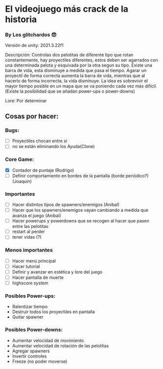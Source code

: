 # El videojuego más crack de la historia
### By Los glitchardos 😎

Versión de unity: 2021.3.22f1

Descripción: 
Controlas dos pelotitas de diferente tipo que rotan constantemente, hay proyectiles diferentes, estos deben ser agarrados con una determinada pelota y esquivada por la otra segun su tipo. Existe una barra de vida, esta disminuye a medida que pasa el tiempo. Agarar un proyectil de forma correcta aumenta la barra de vida, mientras que al hacerlo de forma incorrecta, la vida disminuye. La idea es sobrevivir el mayor tiempo posible en un mapa que se va poniendo cada vez más difícil. (Existe la posibilidad que se añadan power-ups o power-downs)  

Lore:
Por determinar

## Cosas por hacer:

### Bugs:
- [ ] Proyectiles chocan entre sí
- [ ] no se están eliminando los Ayuda(Clone)

### Core Game:
- [x] Contador de puntaje (Rodrigo)
- [ ] Definir comportamiento en bordes de la pantalla (borde periódico?) (Joaquin)

### Importantes
- [ ] Hacer distintos tipos de spawners/enemigos (Anibal)
- [ ] Hacer que los spawners/enemigos vayan cambiando a medida que avanza el juego (Anibal)
- [ ] Hacer powerups y powerdowns que se recogen al hacer que pasen entre las pelotitas
- [ ] restart al perder
- [ ] tener vidas (?)

### Menos importantes
- [ ] Hacer menú principal
- [ ] Hacer tutorial
- [ ] Definir y avanzar en estética y lore del juego
- [ ] Hacer pantalla de muerte
- [ ] highscore system

### Posibles Power-ups:
- Ralentizar tiempo
- Destruir todos los proyectiles en pantalla
- Quitar spawner

### Posibles Power-downs:
- Aumentar velocidad de movimiento 
- Aumentar velocidad de rotación de las pelotitas
- Agregar spawners
- Invertir controles
- Freeze (no poder moverse)


